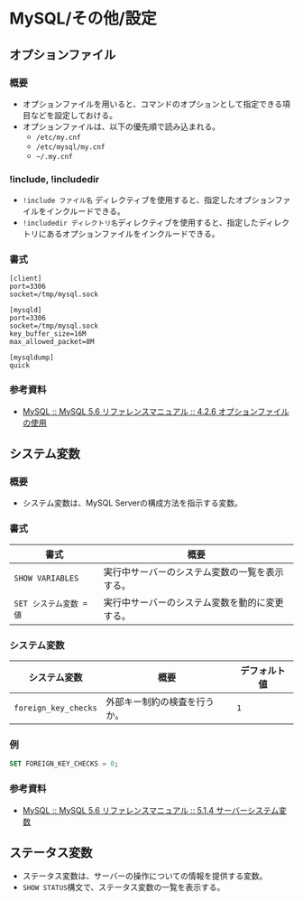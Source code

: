 # MySQL/その他/設定

## オプションファイル

### 概要

- オプションファイルを用いると、コマンドのオプションとして指定できる項目などを設定しておける。
- オプションファイルは、以下の優先順で読み込まれる。
  - `/etc/my.cnf`
  - `/etc/mysql/my.cnf`
  - `~/.my.cnf`

### !include, !includedir

- `!include ファイル名` ディレクティブを使用すると、指定したオプションファイルをインクルードできる。
- `!includedir ディレクトリ名`ディレクティブを使用すると、指定したディレクトリにあるオプションファイルをインクルードできる。

### 書式

```text
[client]
port=3306
socket=/tmp/mysql.sock

[mysqld]
port=3306
socket=/tmp/mysql.sock
key_buffer_size=16M
max_allowed_packet=8M

[mysqldump]
quick
```

### 参考資料

- [MySQL :: MySQL 5.6 リファレンスマニュアル :: 4.2.6 オプションファイルの使用](https://dev.mysql.com/doc/refman/5.6/ja/option-files.html)

## システム変数

### 概要

- システム変数は、MySQL Serverの構成方法を指示する変数。

### 書式

| 書式                    | 概要                                           |
| ----------------------- | ---------------------------------------------- |
| `SHOW VARIABLES`        | 実行中サーバーのシステム変数の一覧を表示する。 |
| `SET システム変数 = 値` | 実行中サーバーのシステム変数を動的に変更する。 |

### システム変数

| システム変数         | 概要                         | デフォルト値 |
| -------------------- | ---------------------------- | ------------ |
| `foreign_key_checks` | 外部キー制約の検査を行うか。 | `1`          |

### 例

```sql
SET FOREIGN_KEY_CHECKS = 0;
```

### 参考資料

- [MySQL :: MySQL 5.6 リファレンスマニュアル :: 5.1.4 サーバーシステム変数](https://dev.mysql.com/doc/refman/5.6/ja/server-system-variables.html)

## ステータス変数

- ステータス変数は、サーバーの操作についての情報を提供する変数。
- `SHOW STATUS`構文で、ステータス変数の一覧を表示する。
